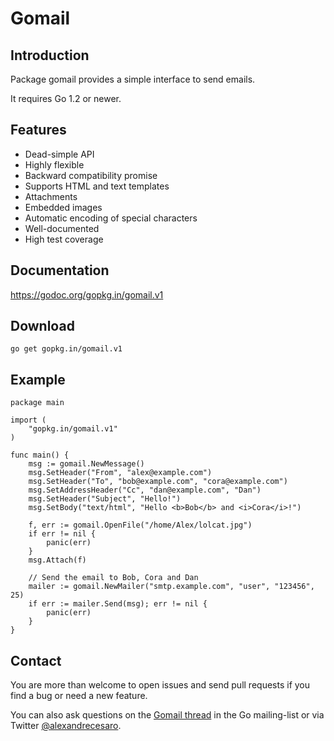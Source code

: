 # Gomail

## Introduction

Package gomail provides a simple interface to send emails.

It requires Go 1.2 or newer.


## Features

 * Dead-simple API
 * Highly flexible
 * Backward compatibility promise
 * Supports HTML and text templates
 * Attachments
 * Embedded images
 * Automatic encoding of special characters
 * Well-documented
 * High test coverage


## Documentation

https://godoc.org/gopkg.in/gomail.v1


## Download

    go get gopkg.in/gomail.v1


## Example

    package main

    import (
    	"gopkg.in/gomail.v1"
    )

    func main() {
    	msg := gomail.NewMessage()
    	msg.SetHeader("From", "alex@example.com")
    	msg.SetHeader("To", "bob@example.com", "cora@example.com")
    	msg.SetAddressHeader("Cc", "dan@example.com", "Dan")
    	msg.SetHeader("Subject", "Hello!")
    	msg.SetBody("text/html", "Hello <b>Bob</b> and <i>Cora</i>!")

    	f, err := gomail.OpenFile("/home/Alex/lolcat.jpg")
    	if err != nil {
    		panic(err)
    	}
    	msg.Attach(f)

    	// Send the email to Bob, Cora and Dan
    	mailer := gomail.NewMailer("smtp.example.com", "user", "123456", 25)
    	if err := mailer.Send(msg); err != nil {
    		panic(err)
    	}
    }


## Contact

You are more than welcome to open issues and send pull requests if you find a
bug or need a new feature.

You can also ask questions on the [Gomail
thread](https://groups.google.com/d/topic/golang-nuts/ywPpNlmSt6U/discussion)
in the Go mailing-list or via Twitter [@alexandrecesaro](https://twitter.com/alexandrecesaro).
